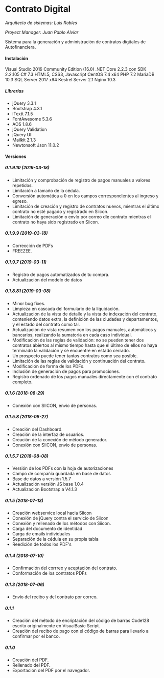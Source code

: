 ﻿# Contrato Digital
*Arquitecto de sistemas: Luis Robles*

*Proyect Manager: Juan Pablo Alviar*

Sistema para la generación y administración de contratos digitales de Autofinanciera.

#### Instalación
Visual Studio 2019 Community Edition (16.0)
.NET Core 2.2.3 con SDK 2.2.105
C# 7.3
HTML5, CSS3, Javascript
CentOS 7.4 x64
PHP 7.2
MariaDB 10.3
SQL Server 2017 x64
Kestrel Server 2.1
Nginx 10.3


##### Librerias
+ jQuery 3.3.1
+ Bootstrap 4.3.1
+ iTextt 7.1.5 
+ FontAwesome 5.3.6
+ AOS 1.8.6
+ jQuery Validation
+ jQuery UI
+ Mailkit 2.1.3
+ Newtonsoft Json 11.0.2


#### Versiones

##### 0.1.9.10 (2019-03-18)
+ Limitación y comprobación de registro de pagos manuales a valores repetidos.
+ Limitación a tamaño de la cédula.
+ Conversión automática a 0 en los campos correspondientes al ingreso y egreso.
+ Limitación de creación y registro de contratos nuevos, mientras el último contrato no esté pagado y registrado en Siicon.
+ Limitación de generación o envío por correo dle contrato mientras el contrato no haya sido registrado en Siicon.

##### 0.1.9.9 (2019-03-18)
+ Corrección de PDFs
+ FREEZEE.

##### 0.1.9.7 (2019-03-11)
+ Registro de pagos automatizados de tu compra.
+ Actualización del modelo de datos

##### 0.1.8.81 (2019-03-08)
+ Minor bug fixes.
+ Limpieza en cascada del formulario de la liquidación.
+ Actualización de la vista de detalle y la vista de indexación del contrato, conteniendo datos extra, la definición de las ciudades y departamentos, y el estado del contrato como tal.
+ Actualización de vista resumen con los pagos manuales, automáticos y bancarios, realizando la sumatoria en cada caso individual.
+ Modificación de las reglas de validación: no se pueden tener dos contratos abiertos al mismo tiempo hasta que el último de ellos no haya terminado la validación y se encuentre en estado cerrado.
+ Un prospecto puede tener tantos contratos como sea posible.
+ Limitación de las reglas de validación y continuación del contrato.
+ Modificación de forma de los PDFs.
+ Inclusión de generación de pagos para promociones.
+ Registro ordenado de los pagos manuales directamente con el contrato completo.

##### 0.1.6 (2018-08-29)
+ Conexión con SIICON, envío de personas.

##### 0.1.5.8 (2018-08-27)
+ Creación del Dashboard.
+ Creación de la interfaz de usuarios.
+ Creación de la conexión de método generador.
+ Conexión con SIICON, envío de personas.

##### 0.1.5.7 (2018-08-08)
+ Versión de los PDFs con la hoja de autorizaciones
+ Campo de compañía guardada en base de datos
+ Base de datos a versión 1.5.7
+ Actualización versión JS base 1.0.4
+ Actualización Bootstrap a V4.1.3

##### 0.1.5 (2018-07-13)
+ Creación webservice local hacia Siicon
+ Conexión de jQuery contra el servicio de Siicon
+ Conexión y rellenado de los métodos con Siicon.
+ Carga del documento de identidad
+ Carga de emails individuales
+ Separación de la cédula en su propia tabla
+ Reedición de todos los PDF's

##### 0.1.4 (2018-07-10)
+ Confirmación del corrreo y aceptación del contrato.
+ Conformación de los contratos PDFs

##### 0.1.3 (2018-07-06)
+ Envío del recibo y del contrato por correo.

##### 0.1.1
+ Creación del método de encriptación del código de barras Code128 escrito originalmente en VisualBasic Script.
+ Creación del recibo de pago con el código de barras para llevarlo a confirmar por el banco.

##### 0.1.0
+ Creación del PDF.
+ Rellenado del PDF.
+ Exportación del PDF por el navegador.
